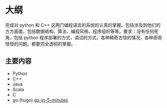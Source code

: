 # 大纲

完成对 python 和 C++ 这两门编程语言的系统的认真的掌握。包括涉及到他们的方方面面，包括数据结构、算法、编程风格、程序组织等等。要求：没有任何死角，包括 python 程序部署的方式，调试的方式，各种稀奇古怪的情况，各种奇奇怪怪的问题。都要完全透彻的掌握。


## 主要内容

- Python
- C++
- Java
- Scala
- C
- go (hugo)  [go-in-5-minutes](https://github.com/arschles/go-in-5-minutes)

